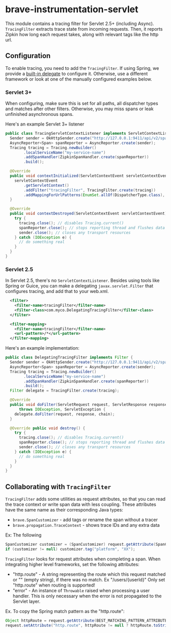 # brave-instrumentation-servlet
This module contains a tracing filter for Servlet 2.5+ (including Async).
`TracingFilter` extracts trace state from incoming requests. Then, it
reports Zipkin how long each request takes, along with relevant tags
like the http url.

## Configuration
To enable tracing, you need to add the `TracingFilter`. If using Spring,
we provide a [built-in delegate](../spring-webmvc) to configure it.
Otherwise, use a different framework or look at one of the manually
configured examples below.

### Servlet 3+
When configuring, make sure this is set for all paths, all dispatcher
types and matches after other filters. Otherwise, you may miss spans or
leak unfinished asynchronous spans.

Here's an example Servlet 3+ listener
```java
public class TracingServletContextListener implements ServletContextListener {
  Sender sender = OkHttpSender.create("http://127.0.0.1:9411/api/v2/spans");
  AsyncReporter<Span> spanReporter = AsyncReporter.create(sender);
  Tracing tracing = Tracing.newBuilder()
        .localServiceName("my-service-name")
        .addSpanHandler(ZipkinSpanHandler.create(spanReporter))
        .build();

  @Override
  public void contextInitialized(ServletContextEvent servletContextEvent) {
    servletContextEvent
        .getServletContext()
        .addFilter("tracingFilter", TracingFilter.create(tracing))
        .addMappingForUrlPatterns(EnumSet.allOf(DispatcherType.class), true, "/*");
  }

  @Override
  public void contextDestroyed(ServletContextEvent servletContextEvent) {
    try {
      tracing.close(); // disables Tracing.current()
      spanReporter.close(); // stops reporting thread and flushes data
      sender.close(); // closes any transport resources
    } catch (IOException e) {
      // do something real
    }
  }
}
```

### Servlet 2.5

In Servlet 2.5, there's no `ServletContextListener`. Besides using tools
like Spring or Guice, you can make a delegating `javax.servlet.Filter`
that configures tracing, and add that to your web.xml.
```xml
  <filter>
    <filter-name>tracingFilter</filter-name>
    <filter-class>com.myco.DelegatingTracingFilter</filter-class>
  </filter>

  <filter-mapping>
    <filter-name>tracingFilter</filter-name>
    <url-pattern>/*</url-pattern>
  </filter-mapping>
```

Here's an example implementation:
```java
public class DelegatingTracingFilter implements Filter {
  Sender sender = OkHttpSender.create("http://127.0.0.1:9411/api/v2/spans");
  AsyncReporter<Span> spanReporter = AsyncReporter.create(sender);
  Tracing tracing = Tracing.newBuilder()
        .localServiceName("my-service-name")
        .addSpanHandler(ZipkinSpanHandler.create(spanReporter))
        .build();
  Filter delegate = TracingFilter.create(tracing);

  @Override
  public void doFilter(ServletRequest request, ServletResponse response, FilterChain chain)
      throws IOException, ServletException {
    delegate.doFilter(request, response, chain);
  }

  @Override public void destroy() {
    try {
      tracing.close(); // disables Tracing.current()
      spanReporter.close(); // stops reporting thread and flushes data
      sender.close(); // closes any transport resources
    } catch (IOException e) {
      // do something real
    }
  }
}
```

## Collaborating with `TracingFilter`

`TracingFilter` adds some utilities as request attributes, so that you
can read the trace context or write span data with less coupling. These
attributes have the same name as their corresponding Java types:
* `brave.SpanCustomizer` - add tags or rename the span without a tracer
* `brave.propagation.TraceContext` - shows trace IDs and any extra data

Ex: The following
```java
SpanCustomizer customizer = (SpanCustomizer) request.getAttribute(SpanCustomizer.class.getName());
if (customizer != null) customizer.tag("platform", "XX");
```

`TracingFilter` looks for request attributes when completing a span.
When integrating higher level frameworks, set the following attributes:

* "http.route" - A string representing the route which this request matched or
                 "" (empty string), if there was no match. Ex "/users/{userId}"
                 Only set "http.route" when routing is supported!
* "error" - An instance of `Throwable` raised when processing a user handler.
            This is only necessary when the error is not propagated to the
            Servlet layer.

Ex. To copy the Spring match pattern as the "http.route":
```java
Object httpRoute = request.getAttribute(BEST_MATCHING_PATTERN_ATTRIBUTE);
request.setAttribute("http.route", httpRoute != null ? httpRoute.toString() : "");
```
